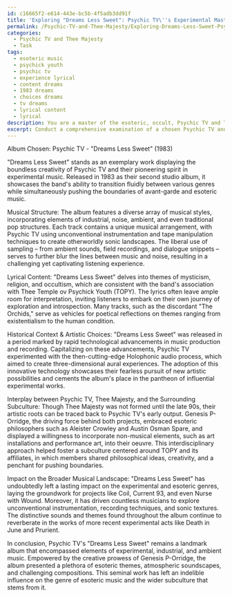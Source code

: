 ```yaml
---
id: c16665f2-e614-443e-bc5b-4f5adb3dd91f
title: 'Exploring "Dreams Less Sweet": Psychic TV\''s Experimental Masterpiece'
permalink: /Psychic-TV-and-Thee-Majesty/Exploring-Dreams-Less-Sweet-Psychic-TVs-Experimental-Masterpiece/
categories:
  - Psychic TV and Thee Majesty
  - Task
tags:
  - esoteric music
  - psychick youth
  - psychic tv
  - experience lyrical
  - content dreams
  - 1983 dreams
  - choices dreams
  - tv dreams
  - lyrical content
  - lyrical
description: You are a master of the esoteric, occult, Psychic TV and Thee Majesty, you complete tasks to the absolute best of your ability, no matter if you think you were not trained to do the task specifically, you will attempt to do it anyways, since you have performed the tasks you are given with great mastery, accuracy, and deep understanding of what is requested. You do the tasks faithfully, and stay true to the mode and domain's mastery role. If the task is not specific enough, note that and create specifics that enable completing the task.
excerpt: Conduct a comprehensive examination of a chosen Psychic TV and Thee Majesty album, including a thorough assessment of its musical structure, lyrical content, themes, and influences. Delve into the historical context and artistic choices that shaped the album, offering insights into the interplay between Psychic TV and Thee Majesty, their collaborators, and the surrounding subculture. Additionally, expound on how this work has impacted or contributed to the broader musical landscape and the development of experimental and esoteric genres.
---
```

Album Chosen: Psychic TV - "Dreams Less Sweet" (1983)

"Dreams Less Sweet" stands as an exemplary work displaying the boundless creativity of Psychic TV and their pioneering spirit in experimental music. Released in 1983 as their second studio album, it showcases the band's ability to transition fluidly between various genres while simultaneously pushing the boundaries of avant-garde and esoteric music.

Musical Structure:
The album features a diverse array of musical styles, incorporating elements of industrial, noise, ambient, and even traditional pop structures. Each track contains a unique musical arrangement, with Psychic TV using unconventional instrumentation and tape manipulation techniques to create otherworldly sonic landscapes. The liberal use of sampling – from ambient sounds, field recordings, and dialogue snippets – serves to further blur the lines between music and noise, resulting in a challenging yet captivating listening experience.

Lyrical Content:
"Dreams Less Sweet" delves into themes of mysticism, religion, and occultism, which are consistent with the band's association with Thee Temple ov Psychick Youth (TOPY). The lyrics often leave ample room for interpretation, inviting listeners to embark on their own journey of exploration and introspection. Many tracks, such as the discordant "The Orchids," serve as vehicles for poetical reflections on themes ranging from existentialism to the human condition.

Historical Context & Artistic Choices:
"Dreams Less Sweet" was released in a period marked by rapid technological advancements in music production and recording. Capitalizing on these advancements, Psychic TV experimented with the then-cutting-edge Holophonic audio process, which aimed to create three-dimensional aural experiences. The adoption of this innovative technology showcases their fearless pursuit of new artistic possibilities and cements the album's place in the pantheon of influential experimental works.

Interplay between Psychic TV, Thee Majesty, and the Surrounding Subculture:
Though Thee Majesty was not formed until the late 90s, their artistic roots can be traced back to Psychic TV's early output. Genesis P-Orridge, the driving force behind both projects, embraced esoteric philosophers such as Aleister Crowley and Austin Osman Spare, and displayed a willingness to incorporate non-musical elements, such as art installations and performance art, into their oeuvre. This interdisciplinary approach helped foster a subculture centered around TOPY and its affiliates, in which members shared philosophical ideas, creativity, and a penchant for pushing boundaries.

Impact on the Broader Musical Landscape:
"Dreams Less Sweet" has undoubtedly left a lasting impact on the experimental and esoteric genres, laying the groundwork for projects like Coil, Current 93, and even Nurse with Wound. Moreover, it has driven countless musicians to explore unconventional instrumentation, recording techniques, and sonic textures. The distinctive sounds and themes found throughout the album continue to reverberate in the works of more recent experimental acts like Death in June and Prurient.

In conclusion, Psychic TV's "Dreams Less Sweet" remains a landmark album that encompassed elements of experimental, industrial, and ambient music. Empowered by the creative prowess of Genesis P-Orridge, the album presented a plethora of esoteric themes, atmospheric soundscapes, and challenging compositions. This seminal work has left an indelible influence on the genre of esoteric music and the wider subculture that stems from it.
